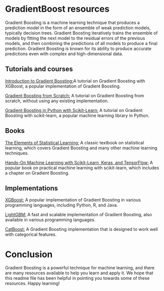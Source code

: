 # GradientBoost resources
Gradient Boosting is a machine learning technique that produces a prediction model in the form of an ensemble of weak prediction models, typically decision trees. Gradient Boosting iteratively trains the ensemble of models by fitting the next model to the residual errors of the previous models, and then combining the predictions of all models to produce a final prediction. Gradient Boosting is known for its ability to produce accurate predictions even with complex and high-dimensional data.

## Tutorials and courses
[Introduction to Gradient Boosting:](https://xgboost.readthedocs.io/en/latest/tutorials/model.html)A tutorial on Gradient Boosting with XGBoost, a popular implementation of Gradient Boosting. 

[Gradient Boosting from Scratch:](https://blog.mlreview.com/gradient-boosting-from-scratch-1e317ae4587d) A tutorial on Gradient Boosting from scratch, without using any existing implementation. 

[Gradient Boosting in Python with Scikit-Learn:](https://scikit-learn.org/stable/modules/ensemble.html#gradient-boosting) A tutorial on Gradient Boosting with scikit-learn, a popular machine learning library in Python.

## Books
[The Elements of Statistical Learning:](https://hastie.su.domains/Papers/ESLII.pdf)  A classic textbook on statistical learning, which covers Gradient Boosting and many other machine learning techniques.

[Hands-On Machine Learning with Scikit-Learn, Keras, and TensorFlow:](https://www.oreilly.com/library/view/hands-on-machine-learning/9781492032632/) A popular book on practical machine learning with scikit-learn, which includes a chapter on Gradient Boosting.

## Implementations
[ XGBoost:](https://github.com/dmlc/xgboost) A popular implementation of Gradient Boosting in various programming languages, including Python, R, and Java.

[LightGBM:](https://github.com/microsoft/LightGBM)  A fast and scalable implementation of Gradient Boosting, also available in various programming languages.

[CatBoost:](https://github.com/catboost/catboost)  A Gradient Boosting implementation that is designed to work well with categorical features.

# Conclusion
Gradient Boosting is a powerful technique for machine learning, and there are many resources available to help you learn and apply it. We hope that this readme file has been helpful in pointing you towards some of these resources. Happy learning!
